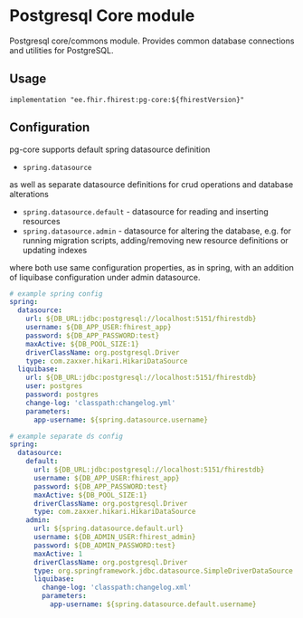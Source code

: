 # Postgresql Core module
Postgresql core/commons module. Provides common database connections and utilities for PostgreSQL.

## Usage
```
implementation "ee.fhir.fhirest:pg-core:${fhirestVersion}"
```

## Configuration
pg-core supports default spring datasource definition 
* `spring.datasource`  

as well as separate datasource definitions for crud operations and database alterations
* `spring.datasource.default` - datasource for reading and inserting resources
* `spring.datasource.admin` - datasource for altering the database, e.g. for running migration scripts, adding/removing new resource definitions or updating indexes

where both use same configuration properties, as in spring, with an addition of liquibase configuration under admin datasource.

```yml
# example spring config 
spring:
  datasource:
    url: ${DB_URL:jdbc:postgresql://localhost:5151/fhirestdb}
    username: ${DB_APP_USER:fhirest_app}
    password: ${DB_APP_PASSWORD:test}
    maxActive: ${DB_POOL_SIZE:1}
    driverClassName: org.postgresql.Driver
    type: com.zaxxer.hikari.HikariDataSource
  liquibase:
    url: ${DB_URL:jdbc:postgresql://localhost:5151/fhirestdb}
    user: postgres
    password: postgres
    change-log: 'classpath:changelog.yml'
    parameters:
      app-username: ${spring.datasource.username}
```

```yml
# example separate ds config
spring:
  datasource:
    default:
      url: ${DB_URL:jdbc:postgresql://localhost:5151/fhirestdb}
      username: ${DB_APP_USER:fhirest_app}
      password: ${DB_APP_PASSWORD:test}
      maxActive: ${DB_POOL_SIZE:1}
      driverClassName: org.postgresql.Driver
      type: com.zaxxer.hikari.HikariDataSource
    admin:
      url: ${spring.datasource.default.url}
      username: ${DB_ADMIN_USER:fhirest_admin}
      password: ${DB_ADMIN_PASSWORD:test}
      maxActive: 1
      driverClassName: org.postgresql.Driver
      type: org.springframework.jdbc.datasource.SimpleDriverDataSource
      liquibase:
        change-log: 'classpath:changelog.xml'
        parameters:
          app-username: ${spring.datasource.default.username}
```
